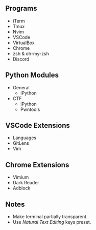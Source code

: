 ## Programs
- iTerm
- Tmux
- Nvim
- VSCode
- VirtualBox
- Chrome
- zsh & oh-my-zsh
- Discord


## Python Modules
- General
	- IPython
- CTF
	- IPython
	- Pwntools


## VSCode Extensions
- Languages
- GitLens
- Vim


## Chrome Extensions
- Vimium
- Dark Reader
- Adblock


## Notes
- Make terminal partially transparent.
- Use _Natural Text Editing_ keys preset.

